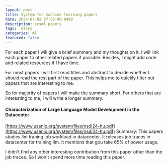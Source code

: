 ```yaml
---
layout: post
title: System for machine learning papers  
date: 2024-07-02 07:59:00-0400
description: sysml papers 
tags:  mlsys
categories: ml
featured: false
---
```



For each paper I will give a brief summary and my thoughts on it.
I will link each paper to other related papers if possible.
Besides, I might add code and related resources if I have time.


For most papers I will first read titles and abstract to 
decide whether I should read the rest part of the paper. 
This helps me to quickly filter out papers that are interesting to me.


So for majority of papers I will make the summary short. 
For others that are interesting to me, I will  write a longer summary.





####  Characterization of Large Language Model Development in the Datacenter
[https://www.usenix.org/system/files/nsdi24-hu.pdf](https://www.usenix.org/system/files/nsdi24-hu.pdf)
Summary: 
This papers studies llm traning job workload in datacenter.
It releases job traces in datacenter for training llm.
It mentions that gpu take 65% of power usage.

I didn't find any other interesting contribution from this paper 
other than the job traces. So I won't spend more time reading this paper.










